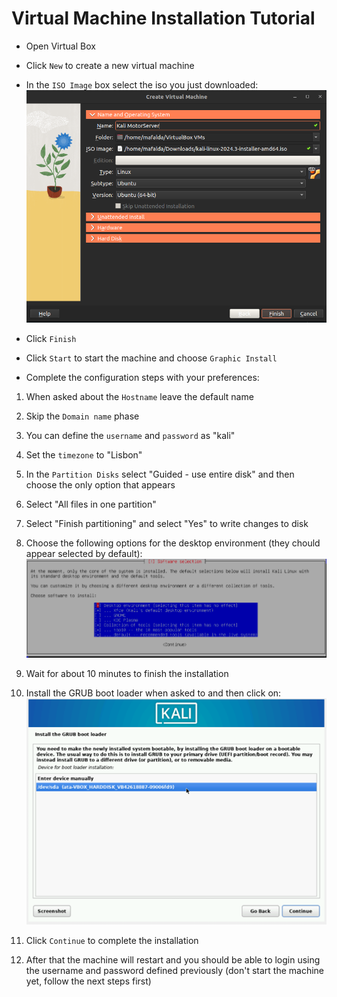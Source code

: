 # Virtual Machine Installation Tutorial

* Open Virtual Box

* Click `New` to create a new virtual machine

* In the `ISO Image` box select the iso you just downloaded:
![](img/vm_tutorial/tutorial_vm_2.png)

* Click `Finish`

* Click `Start` to start the machine and choose `Graphic Install`

* Complete the configuration steps with your preferences:

1. When asked about the `Hostname` leave the default name

2. Skip the `Domain name` phase

3. You can define the `username` and `password` as "kali" 

4. Set the `timezone` to "Lisbon"

5. In the `Partition Disks` select "Guided - use entire disk" and then choose the only option that appears

6. Select "All files in one partition"

7. Select "Finish partitioning" and select "Yes" to write changes to disk

8. Choose the following options for the desktop environment (they chould appear selected by default):
![](img/vm_tutorial/tutorial_vm_3.png)

9. Wait for about 10 minutes to finish the installation

10. Install the GRUB boot loader when asked to and then click on:
![](img/vm_tutorial/tutorial_vm_4.png)

11. Click `Continue` to complete the installation

12. After that the machine will restart and you should be able to login using the username and password defined previously (don't start the machine yet, follow the next steps first)